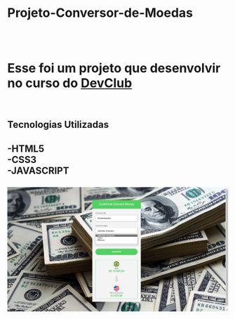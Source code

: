 # Projeto-Conversor-de-Moedas
<br>
<br>
<h1>Esse foi um projeto que desenvolvir no curso do <a href="https://rodolfomori.com.br/devclub">DevClub</a></h1>

<br>
<h2>Tecnologias Utilizadas<h2>
  -HTML5
  <br>
  -CSS3
  <br>
  -JAVASCRIPT
  <br>
<br>
<img src="https://github.com/Ilgor-Albertino/Projeto-Converso-de-Moedas/blob/master/img/convert.png?raw=true" />


